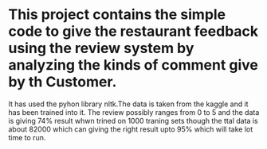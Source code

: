 # This project contains the simple code to give the restaurant feedback using the review system by analyzing the kinds of comment give by th Customer.
It has used the pyhon library nltk.The data is taken from the kaggle and it has been trained into it.
The review possibly ranges from 0 to 5 and the data is giving 74% result whwn trined on 1000 traning sets though the ttal data is about 82000 which can giving the right result upto 95% which will take lot  time to run.

